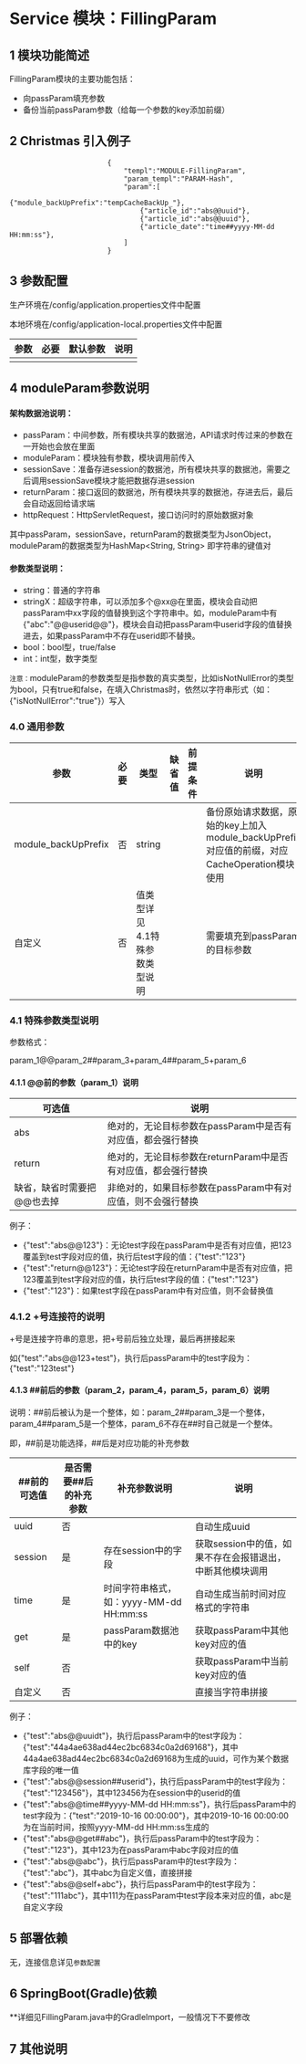 # Service 模块：FillingParam

## 1 模块功能简述

FillingParam模块的主要功能包括：
- 向passParam填充参数
- 备份当前passParam参数（给每一个参数的key添加前缀）


## 2 Christmas 引入例子

```
                        {
                            "templ":"MODULE-FillingParam",
                            "param_templ":"PARAM-Hash",
                            "param":[
                                {"module_backUpPrefix":"tempCacheBackUp_"},
								{"article_id":"abs@@uuid"},
								{"article_id":"abs@@uuid"},
								{"article_date":"time##yyyy-MM-dd HH:mm:ss"},
                            ]
                        }
```


## 3 参数配置

生产环境在/config/application.properties文件中配置

本地环境在/config/application-local.properties文件中配置

| 参数                                | 必要 | 默认参数 | 说明                                               |
| ----------------------------------- | ---- | -------- | -------------------------------------------------- |
|                                     |      |          |                                                     |


## 4 moduleParam参数说明

#### 架构数据池说明：
- passParam：中间参数，所有模块共享的数据池，API请求时传过来的参数在一开始也会放在里面
- moduleParam：模块独有参数，模块调用前传入
- sessionSave：准备存进session的数据池，所有模块共享的数据池，需要之后调用sessionSave模块才能把数据存进session
- returnParam：接口返回的数据池，所有模块共享的数据池，存进去后，最后会自动返回给请求端
- httpRequest：HttpServletRequest，接口访问时的原始数据对象

其中passParam，sessionSave，returnParam的数据类型为JsonObject，moduleParam的数据类型为HashMap<String, String> 即字符串的键值对

#### 参数类型说明：

- string：普通的字符串
- stringX：超级字符串，可以添加多个@xx@在里面，模块会自动把passParam中xx字段的值替换到这个字符串中。如，moduleParam中有{"abc":"@@userid@@"}，模块会自动把passParam中userid字段的值替换进去，如果passParam中不存在userid即不替换。
- bool：bool型，true/false
- int：int型，数字类型

`注意：`moduleParam的参数类型是指参数的真实类型，比如isNotNullError的类型为bool，只有true和false，在填入Christmas时，依然以字符串形式（如：{"isNotNullError":"true"}）写入
### 4.0 通用参数

| 参数    | 必要 | 类型   | 缺省值 | 前提条件 | 说明                                                      |
| ------- | ---- | ------ | ------ | -------- | --------------------------------------------------------- |
| module_backUpPrefix | 否 | string |  | | 备份原始请求数据，原始的key上加入module_backUpPrefix对应值的前缀，对应CacheOperation模块使用 |
| 自定义 | 否 | 值类型详见 4.1特殊参数类型说明 |        |          | 需要填充到passParam的目标参数 |

### 4.1 特殊参数类型说明

参数格式：

param_1@@param_2##param_3+param_4##param_5+param_6

#### 4.1.1 @@前的参数（param_1）说明

| 可选值                     | 说明                                                         |
| -------------------------- | ------------------------------------------------------------ |
| abs                        | 绝对的，无论目标参数在passParam中是否有对应值，都会强行替换  |
| return                     | 绝对的，无论目标参数在returnParam中是否有对应值，都会强行替换 |
| 缺省，缺省时需要把@@也去掉 | 非绝对的，如果目标参数在passParam中有对应值，则不会强行替换  |

例子：

- {"test":"abs@@123"}：无论test字段在passParam中是否有对应值，把123覆盖到test字段对应的值，执行后test字段的值：{"test":"123"}
- {"test":"return@@123"}：无论test字段在returnParam中是否有对应值，把123覆盖到test字段对应的值，执行后test字段的值：{"test":"123"}
- {"test":"123"}：如果test字段在passParam中有对应值，则不会替换值

### 4.1.2 +号连接符的说明

+号是连接字符串的意思，把+号前后独立处理，最后再拼接起来

如{"test":"abs@@123+test"}，执行后passParam中的test字段为：{"test":"123test"}

#### 4.1.3 ##前后的参数（param_2，param_4，param_5，param_6）说明

说明：##前后被认为是一个整体，如：param_2##param_3是一个整体，param_4##param_5是一个整体，param_6不存在##时自己就是一个整体。

即，##前是功能选择，##后是对应功能的补充参数

| ##前的可选值 | 是否需要##后的补充参数 | 补充参数说明                            | 说明                                                      |
| ------------ | ---------------------- | --------------------------------------- | --------------------------------------------------------- |
| uuid         | 否                     |                                         | 自动生成uuid                                              |
| session      | 是                     | 存在session中的字段                     | 获取session中的值，如果不存在会报错退出，中断其他模块调用 |
| time         | 是                     | 时间字符串格式，如：yyyy-MM-dd HH:mm:ss | 自动生成当前时间对应格式的字符串                          |
| get          | 是                     | passParam数据池中的key                  | 获取passParam中其他key对应的值                            |
| self         | 否                     |                                         | 获取passParam中当前key对应的值                            |
| 自定义       | 否                     |                                         | 直接当字符串拼接                                          |

例子：

- {"test":"abs@@uuidt"}，执行后passParam中的test字段为：{"test":"44a4ae638ad44ec2bc6834c0a2d69168"}，其中44a4ae638ad44ec2bc6834c0a2d69168为生成的uuid，可作为某个数据库字段的唯一值
- {"test":"abs@@session##userid"}，执行后passParam中的test字段为：{"test":"123456"}，其中123456为在session中的userid的值
- {"test":"abs@@time##yyyy-MM-dd HH:mm:ss"}，执行后passParam中的test字段为：{"test":"2019-10-16 00:00:00"}，其中2019-10-16 00:00:00为在当前时间，按照yyyy-MM-dd HH:mm:ss生成的
- {"test":"abs@@get##abc"}，执行后passParam中的test字段为：{"test":"123"}，其中123为在passParam中abc字段对应的值
- {"test":"abs@@abc"}，执行后passParam中的test字段为：{"test":"abc"}，其中abc为自定义值，直接拼接
- {"test":"abs@@self+abc"}，执行后passParam中的test字段为：{"test":"111abc"}，其中111为在passParam中test字段本来对应的值，abc是自定义字段


## 5 部署依赖

无，连接信息详见`参数配置`

## 6 SpringBoot(Gradle)依赖
**详细见FillingParam.java中的GradleImport，一般情况下不要修改

## 7 其他说明
